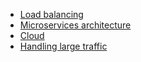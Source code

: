 - [Load balancing](https://github.com/vacu9708/Fundamental-knowledge/blob/main/Development%20methodology/Server%20architecture/Load%20balancing.md)
- [Microservices architecture](https://github.com/vacu9708/Fundamental-knowledge/blob/main/Development%20methodology/Server%20architecture/MSA.md)
- [Cloud](https://github.com/vacu9708/Fundamental-knowledge/blob/main/Development%20methodology/Server%20architecture/Cloud.md)
- [Handling large traffic](https://github.com/vacu9708/Fundamental-knowledge/blob/main/Web%20development/Server-side/Handling%20large%20traffic.md)
